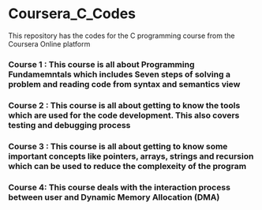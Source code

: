 # Coursera_C_Codes
This repository has the codes for the C programming course from the Coursera Online platform

### Course 1 : **This course is all about Programming Fundamemntals which includes Seven steps of solving a problem and reading code from syntax and semantics view**
### Course 2 : **This course is all about getting to know the tools which are used for the code development. This also covers testing and debugging process**
### Course 3 : **This course is all about getting to know some important concepts like pointers, arrays, strings and recursion which can be used to reduce the complexeity of the program**
### Course 4:  **This course deals with the interaction process between user and Dynamic Memory Allocation (DMA)**
